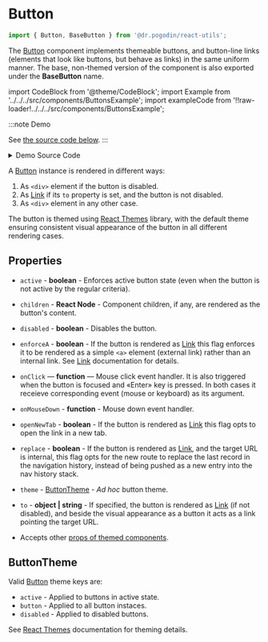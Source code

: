 # Button

```jsx
import { Button, BaseButton } from '@dr.pogodin/react-utils';
```

The [Button] component implements themeable buttons, and button-line links
(elements that look like buttons, but behave as links) in the same uniform
manner. The base, non-themed version of the component is also exported under
the **BaseButton** name.

import CodeBlock from '@theme/CodeBlock';
import Example from '../../../src/components/ButtonsExample';
import exampleCode from '!!raw-loader!../../../src/components/ButtonsExample';

:::note Demo
<Example />

See [the source code below][Examples].
:::
<details>
<summary>Demo Source Code</summary>

<CodeBlock className="language-jsx">{exampleCode}</CodeBlock>
</details>

A [Button] instance is rendered in different ways:
1.  As `<div>` element if the button is disabled.
2.  As [Link] if its `to` property is set, and the button is not disabled.
3.  As `<div>` element in any other case.

The button is themed using [React Themes] library, with the default theme
ensuring consistent visual appearance of the button in all different rendering
cases.

## Properties
- `active` - **boolean** - Enforces active button state (even when the button is
  not active by the regular criteria).
- `children` - **React Node** - Component children, if any, are rendered as
  the button's content.
- `disabled` - **boolean** - Disables the button.
- `enforceA` - **boolean** - If the button is rendered as [Link] this flag
  enforces it to be rendered as a simple `<a>` element (external link) rather
  than an internal link. See [Link] documentation for details.

- `onClick` &mdash; **function** &mdash; Mouse click event handler. It is also
  triggered when the button is focused and &laquo;Enter&raquo; key is pressed.
  In both cases it receieve corresponding event (mouse or keyboard) as its
  argument.

- `onMouseDown` - **function** - Mouse down event handler.
- `openNewTab` - **boolean** - If the button is rendered as [Link] this flag
  opts to open the link in a new tab.
- `replace` - **boolean** - If the button is rendered as [Link], and the target
  URL is internal, this flag opts for the new route to replace the last record
  in the navigation history, instead of being pushed as a new entry into the nav
  history stack.
- `theme` - [ButtonTheme](#buttontheme) - _Ad hoc_ button theme.
- `to` - **object | string** - If specified, the button is rendered as [Link]
  (if not disabled), and beside the visual appearance as a button it acts as
  a link pointing the target URL.
- Accepts other
  [props of themed components](https://dr.pogodin.studio/docs/react-themes/docs/api/components#themedcomponent).

## ButtonTheme

Valid [Button] theme keys are:

- `active` - Applied to buttons in active state.
- `button` - Applied to all button instaces.
- `disabled` - Applied to disabled buttons.

See [React Themes] documentation for theming details.

[Button]: /docs/api/components/button
[Examples]: #examples
[Link]: /docs/api/components/link
[React Themes]: https://dr.pogodin.studio/docs/react-themes
